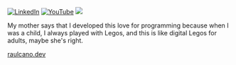 
[![LinkedIn](https://img.shields.io/badge/LinkedIn-%230077B5.svg?logo=linkedin&logoColor=white)](https://linkedin.com/in/raulcano-in) [![YouTube](https://img.shields.io/badge/YouTube-%23FF0000.svg?logo=YouTube&logoColor=white)](https://youtube.com/@raw8319) [![](https://visitcount.itsvg.in/api?id=raulcanodev&icon=5&color=3)](https://visitcount.itsvg.in)

My mother says that I developed this love for programming because when I was a child, I always played with Legos, and this is like digital Legos for adults, maybe she's right.

[raulcano.dev](https://raulcano.dev)



